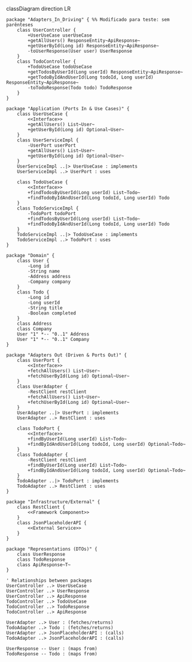 classDiagram
    direction LR

    package "Adapters_In_Driving" { %% Modificado para teste: sem parênteses
        class UserController {
            +UserUseCase userUseCase
            +getAllUsers() ResponseEntity~ApiResponse~
            +getUserById(Long id) ResponseEntity~ApiResponse~
            -toUserResponse(User user) UserResponse
        }
        class TodoController {
            +TodoUseCase todoUseCase
            +getTodosByUserId(Long userId) ResponseEntity~ApiResponse~
            +getTodoByIdAndUserId(Long todoId, Long userId) ResponseEntity~ApiResponse~
            -toTodoResponse(Todo todo) TodoResponse
        }
    }

    package "Application (Ports In & Use Cases)" {
        class UserUseCase {
            <<Interface>>
            +getAllUsers() List~User~
            +getUserById(Long id) Optional~User~
        }
        class UserServiceImpl {
            -UserPort userPort
            +getAllUsers() List~User~
            +getUserById(Long id) Optional~User~
        }
        UserServiceImpl ..|> UserUseCase : implements
        UserServiceImpl ..> UserPort : uses

        class TodoUseCase {
            <<Interface>>
            +findTodosByUserId(Long userId) List~Todo~
            +findTodoByIdAndUserId(Long todoId, Long userId) Todo
        }
        class TodoServiceImpl {
            -TodoPort todoPort
            +findTodosByUserId(Long userId) List~Todo~
            +findTodoByIdAndUserId(Long todoId, Long userId) Todo
        }
        TodoServiceImpl ..|> TodoUseCase : implements
        TodoServiceImpl ..> TodoPort : uses
    }

    package "Domain" {
        class User {
            -Long id
            -String name
            -Address address
            -Company company
        }
        class Todo {
            -Long id
            -Long userId
            -String title
            -Boolean completed
        }
        class Address
        class Company
        User "1" *-- "0..1" Address
        User "1" *-- "0..1" Company
    }

    package "Adapters Out (Driven & Ports Out)" {
        class UserPort {
            <<Interface>>
            +fetchAllUsers() List~User~
            +fetchUserById(Long id) Optional~User~
        }
        class UserAdapter {
            -RestClient restClient
            +fetchAllUsers() List~User~
            +fetchUserById(Long id) Optional~User~
        }
        UserAdapter ..|> UserPort : implements
        UserAdapter ..> RestClient : uses

        class TodoPort {
            <<Interface>>
            +findByUserId(Long userId) List~Todo~
            +findByIdAndUserId(Long todoId, Long userId) Optional~Todo~
        }
        class TodoAdapter {
            -RestClient restClient
            +findByUserId(Long userId) List~Todo~
            +findByIdAndUserId(Long todoId, Long userId) Optional~Todo~
        }
        TodoAdapter ..|> TodoPort : implements
        TodoAdapter ..> RestClient : uses
    }

    package "Infrastructure/External" {
        class RestClient {
            <<Framework Component>>
        }
        class JsonPlaceholderAPI {
            <<External Service>>
        }
    }

    package "Representations (DTOs)" {
        class UserResponse
        class TodoResponse
        class ApiResponse~T~
    }

    ' Relationships between packages
    UserController ..> UserUseCase
    UserController ..> UserResponse
    UserController ..> ApiResponse
    TodoController ..> TodoUseCase
    TodoController ..> TodoResponse
    TodoController ..> ApiResponse

    UserAdapter ..> User : (fetches/returns)
    TodoAdapter ..> Todo : (fetches/returns)
    UserAdapter ..> JsonPlaceholderAPI : (calls)
    TodoAdapter ..> JsonPlaceholderAPI : (calls)

    UserResponse -- User : (maps from)
    TodoResponse -- Todo : (maps from)
